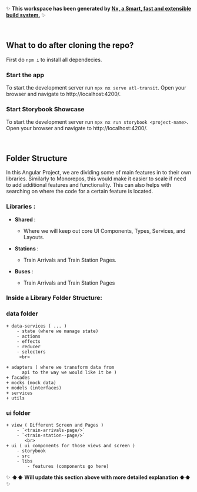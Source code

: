 ✨ **This workspace has been generated by [Nx, a Smart, fast and extensible build system.](https://nx.dev)** ✨

<br/>

## What to do after cloning the repo?

First do `npm i` to install all dependecies.

### Start the app

To start the development server run `npx nx serve atl-transit`. Open your browser and navigate to http://localhost:4200/.

### Start Storybook Showcase

To start the development server run `npx nx run storybook <project-name>`. Open your browser and navigate to http://localhost:4200/.

<br/>

## Folder Structure

In this Angular Project, we are dividing some of main features in to their own libraries.
Similarly to Monorepos, this would make it easier to scale if need to add additional features and functionality. This can also helps with searching on where the code for a certain feature is located.

### Libraries :

- <strong> Shared </strong> :
  - Where we will keep out core UI Components, Types, Services, and Layouts.
- <strong> Stations </strong> :

  - Train Arrivals and Train Station Pages.

- <strong> Buses </strong> :
  - Train Arrivals and Train Station Pages

### Inside a Library Folder Structure:

### data folder
    + data-services ( ... )
        - state (where we manage state)
        - actions
        - effects
        - reducer
        - selectors  
         <br>

    + adapters ( where we transform data from 
          api to the way we would like it be )
    + facades
    + mocks (mock data)
    + models (interfaces)
    + services
    + utils

### ui folder
    + view ( Different Screen and Pages )
        - `<train-arrivals-page/>`
        - `<train-station--page/>`  
           <br>
    + ui ( ui components for those views and screen )
        - storybook
        - src
        - libs
            - features (components go here)

✨ **⬆⬆ Will update this section above with more detailed explanation ⬆⬆** ✨

